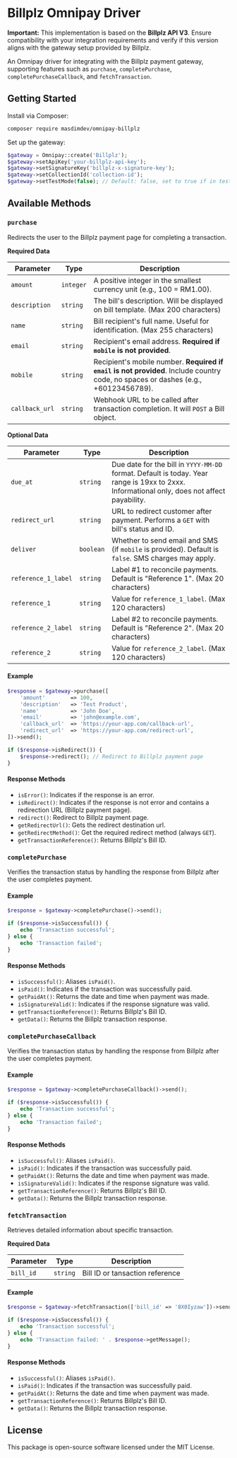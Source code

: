 # Billplz Omnipay Driver

**Important:** This implementation is based on the **Billplz API V3**. Ensure compatibility with your integration requirements and verify if this version aligns with the gateway setup provided by Billplz.

An Omnipay driver for integrating with the Billplz payment gateway, supporting features such as `purchase`, `completePurchase`, `completePurchaseCallback`, and `fetchTransaction`.

## Getting Started

Install via Composer:

```bash
composer require masdimdev/omnipay-billplz
```

Set up the gateway:

```php
$gateway = Omnipay::create('Billplz');
$gateway->setApiKey('your-billplz-api-key');
$gateway->setSignatureKey('billplz-x-signature-key');
$gateway->setCollectionId('collection-id');
$gateway->setTestMode(false); // Default: false, set to true if in test/sandbox mode
```

## Available Methods

### `purchase`

Redirects the user to the Billplz payment page for completing a transaction.

**Required Data**

| Parameter       | Type      | Description                                                                                                                         |
| --------------- | --------- | ----------------------------------------------------------------------------------------------------------------------------------- |
| `amount`        | `integer` | A positive integer in the smallest currency unit (e.g., 100 = RM1.00).                                                              |
| `description`   | `string`  | The bill's description. Will be displayed on bill template. (Max 200 characters)                                                    |
| `name`          | `string`  | Bill recipient's full name. Useful for identification. (Max 255 characters)                                                         |
| `email`         | `string`  | Recipient's email address. **Required if `mobile` is not provided**.                                                                |
| `mobile`        | `string`  | Recipient's mobile number. **Required if `email` is not provided**. Include country code, no spaces or dashes (e.g., +60123456789). |
| `callback_url`  | `string`  | Webhook URL to be called after transaction completion. It will `POST` a Bill object.                                                |

**Optional Data**

| Parameter           | Type      | Description                                                                                                                                 |
| ------------------- | --------- | ------------------------------------------------------------------------------------------------------------------------------------------- |
| `due_at`            | `string`  | Due date for the bill in `YYYY-MM-DD` format. Default is today. Year range is 19xx to 2xxx. Informational only, does not affect payability. |
| `redirect_url`      | `string`  | URL to redirect customer after payment. Performs a `GET` with bill's status and ID.                                                         |
| `deliver`           | `boolean` | Whether to send email and SMS (if `mobile` is provided). Default is `false`. SMS charges may apply.                                         |
| `reference_1_label` | `string`  | Label #1 to reconcile payments. Default is "Reference 1". (Max 20 characters)                                                               |
| `reference_1`       | `string`  | Value for `reference_1_label`. (Max 120 characters)                                                                                         |
| `reference_2_label` | `string`  | Label #2 to reconcile payments. Default is "Reference 2". (Max 20 characters)                                                               |
| `reference_2`       | `string`  | Value for `reference_2_label`. (Max 120 characters)                                                                                         |

#### Example

```php
$response = $gateway->purchase([
    'amount'        => 100,
    'description'   => 'Test Product',
    'name'          => 'John Doe',
    'email'         => 'john@example.com',
    'callback_url'  => 'https://your-app.com/callback-url',
    'redirect_url'  => 'https://your-app.com/redirect-url',
])->send();

if ($response->isRedirect()) {
    $response->redirect(); // Redirect to Billplz payment page
}
```

#### Response Methods

- `isError()`: Indicates if the response is an error.
- `isRedirect()`: Indicates if the response is not error and contains a redirection URL (Billplz payment page).
- `redirect()`: Redirect to Billplz payment page.
- `getRedirectUrl()`: Gets the redirect destination url.
- `getRedirectMethod()`: Get the required redirect method (always `GET`).
- `getTransactionReference()`: Returns Billplz's Bill ID.

### `completePurchase`

Verifies the transaction status by handling the response from Billplz after the user completes payment.

#### Example

```php
$response = $gateway->completePurchase()->send();

if ($response->isSuccessful()) {
    echo 'Transaction successful';
} else {
    echo 'Transaction failed';
}
```

#### Response Methods

- `isSuccessful()`: Aliases `isPaid()`.
- `isPaid()`: Indicates if the transaction was successfully paid.
- `getPaidAt()`: Returns the date and time when payment was made.
- `isSignatureValid()`: Indicates if the response signature was valid.
- `getTransactionReference()`: Returns Billplz's Bill ID.
- `getData()`: Returns the Billplz transaction response.

### `completePurchaseCallback`

Verifies the transaction status by handling the response from Billplz after the user completes payment.

#### Example

```php
$response = $gateway->completePurchaseCallback()->send();

if ($response->isSuccessful()) {
    echo 'Transaction successful';
} else {
    echo 'Transaction failed';
}
```

#### Response Methods

- `isSuccessful()`: Aliases `isPaid()`.
- `isPaid()`: Indicates if the transaction was successfully paid.
- `getPaidAt()`: Returns the date and time when payment was made.
- `isSignatureValid()`: Indicates if the response signature was valid.
- `getTransactionReference()`: Returns Billplz's Bill ID.
- `getData()`: Returns the Billplz transaction response.

### `fetchTransaction`

Retrieves detailed information about specific transaction.

**Required Data**

| Parameter | Type        | Description                     |
|-----------| ----------- |---------------------------------|
| `bill_id` | `string`  | Bill ID or tansaction reference |

#### Example

```php
$response = $gateway->fetchTransaction(['bill_id' => '8X0Iyzaw'])->send();

if ($response->isSuccessful()) {
    echo 'Transaction successful';
} else {
    echo 'Transaction failed: ' . $response->getMessage();
}
```

#### Response Methods

- `isSuccessful()`: Aliases `isPaid()`.
- `isPaid()`: Indicates if the transaction was successfully paid.
- `getPaidAt()`: Returns the date and time when payment was made.
- `getTransactionReference()`: Returns Billplz's Bill ID.
- `getData()`: Returns the Billplz transaction response.

## License

This package is open-source software licensed under the MIT License.
